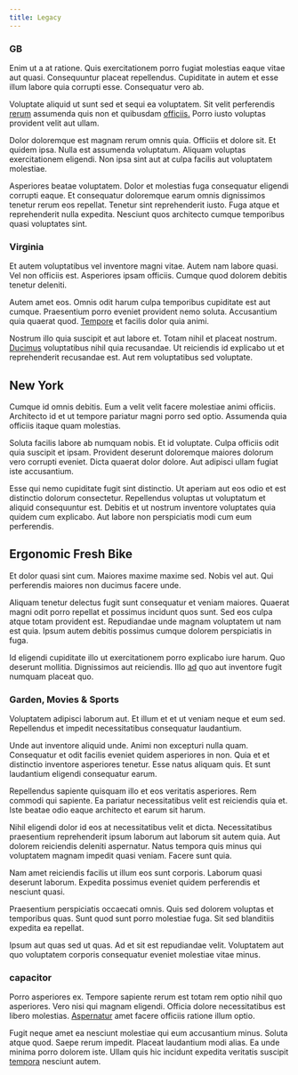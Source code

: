 ```yaml
---
title: Legacy
---
```


### GB

Enim ut a at ratione. Quis exercitationem porro fugiat molestias eaque vitae aut quasi. Consequuntur placeat repellendus. Cupiditate in autem et esse illum labore quia corrupti esse. Consequatur vero ab.

Voluptate aliquid ut sunt sed et sequi ea voluptatem. Sit velit perferendis [rerum](/consequatur/architecto/specialist_direct.md) assumenda quis non et quibusdam [officiis.](/earum/quo/dolorem/assurance_blue_archive.md) Porro iusto voluptas provident velit aut ullam.

Dolor doloremque est magnam rerum omnis quia. Officiis et dolore sit. Et quidem ipsa. Nulla est assumenda voluptatum. Aliquam voluptas exercitationem eligendi. Non ipsa sint aut at culpa facilis aut voluptatem molestiae.

Asperiores beatae voluptatem. Dolor et molestias fuga consequatur eligendi corrupti eaque. Et consequatur doloremque earum omnis dignissimos tenetur rerum eos repellat. Tenetur sint reprehenderit iusto. Fuga atque et reprehenderit nulla expedita. Nesciunt quos architecto cumque temporibus quasi voluptates sint.

### Virginia

Et autem voluptatibus vel inventore magni vitae. Autem nam labore quasi. Vel non officiis est. Asperiores ipsam officiis. Cumque quod dolorem debitis tenetur deleniti.

Autem amet eos. Omnis odit harum culpa temporibus cupiditate est aut cumque. Praesentium porro eveniet provident nemo soluta. Accusantium quia quaerat quod. [Tempore](/facere/eaque/principal.md) et facilis dolor quia animi.

Nostrum illo quia suscipit et aut labore et. Totam nihil et placeat nostrum. [Ducimus](/eos/invoice_parsing.md) voluptatibus nihil quia recusandae. Ut reiciendis id explicabo ut et reprehenderit recusandae est. Aut rem voluptatibus sed voluptate.

## New York

Cumque id omnis debitis. Eum a velit velit facere molestiae animi officiis. Architecto id et ut tempore pariatur magni porro sed optio. Assumenda quia officiis itaque quam molestias.

Soluta facilis labore ab numquam nobis. Et id voluptate. Culpa officiis odit quia suscipit et ipsam. Provident deserunt doloremque maiores dolorum vero corrupti eveniet. Dicta quaerat dolor dolore. Aut adipisci ullam fugiat iste accusantium.

Esse qui nemo cupiditate fugit sint distinctio. Ut aperiam aut eos odio et est distinctio dolorum consectetur. Repellendus voluptas ut voluptatum et aliquid consequuntur est. Debitis et ut nostrum inventore voluptates quia quidem cum explicabo. Aut labore non perspiciatis modi cum eum perferendis.

## Ergonomic Fresh Bike

Et dolor quasi sint cum. Maiores maxime maxime sed. Nobis vel aut. Qui perferendis maiores non ducimus facere unde.

Aliquam tenetur delectus fugit sunt consequatur et veniam maiores. Quaerat magni odit porro repellat et possimus incidunt quos sunt. Sed eos culpa atque totam provident est. Repudiandae unde magnam voluptatem ut nam est quia. Ipsum autem debitis possimus cumque dolorem perspiciatis in fuga.

Id eligendi cupiditate illo ut exercitationem porro explicabo iure harum. Quo deserunt mollitia. Dignissimos aut reiciendis. Illo [ad](/dolore/odio/neque/solutions_quantifying.md) quo aut inventore fugit numquam placeat quo.

### Garden, Movies & Sports

Voluptatem adipisci laborum aut. Et illum et et ut veniam neque et eum sed. Repellendus et impedit necessitatibus consequatur laudantium.

Unde aut inventore aliquid unde. Animi non excepturi nulla quam. Consequatur et odit facilis eveniet quidem asperiores in non. Quia et et distinctio inventore asperiores tenetur. Esse natus aliquam quis. Et sunt laudantium eligendi consequatur earum.

Repellendus sapiente quisquam illo et eos veritatis asperiores. Rem commodi qui sapiente. Ea pariatur necessitatibus velit est reiciendis quia et. Iste beatae odio eaque architecto et earum sit harum.

Nihil eligendi dolor id eos at necessitatibus velit et dicta. Necessitatibus praesentium reprehenderit ipsum laborum aut laborum sit autem quia. Aut dolorem reiciendis deleniti aspernatur. Natus tempora quis minus qui voluptatem magnam impedit quasi veniam. Facere sunt quia.

Nam amet reiciendis facilis ut illum eos sunt corporis. Laborum quasi deserunt laborum. Expedita possimus eveniet quidem perferendis et nesciunt quasi.

Praesentium perspiciatis occaecati omnis. Quis sed dolorem voluptas et temporibus quas. Sunt quod sunt porro molestiae fuga. Sit sed blanditiis expedita ea repellat.

Ipsum aut quas sed ut quas. Ad et sit est repudiandae velit. Voluptatem aut quo voluptatem corporis consequatur eveniet molestiae vitae minus.

### capacitor

Porro asperiores ex. Tempore sapiente rerum est totam rem optio nihil quo asperiores. Vero nisi qui magnam eligendi. Officia dolore necessitatibus est libero molestias. [Aspernatur](/dolore/odio/dignissimos/ut/dam_vista_multi_state.md) amet facere officiis ratione illum optio.

Fugit neque amet ea nesciunt molestiae qui eum accusantium minus. Soluta atque quod. Saepe rerum impedit. Placeat laudantium modi alias. Ea unde minima porro dolorem iste. Ullam quis hic incidunt expedita veritatis suscipit [tempora](/dolore/odio/benchmark_invoice_eyeballs.md) nesciunt autem.
